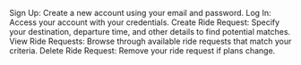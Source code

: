 Sign Up: Create a new account using your email and password.
Log In: Access your account with your credentials.
Create Ride Request: Specify your destination, departure time, and other details to find potential matches.
View Ride Requests: Browse through available ride requests that match your criteria.
Delete Ride Request: Remove your ride request if plans change.
